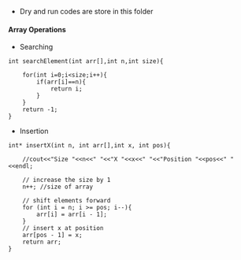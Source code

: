 - Dry and run codes are store in this folder

#### Array Operations

- Searching 
```
int searchElement(int arr[],int n,int size){
    
    for(int i=0;i<size;i++){
        if(arr[i]==n){
            return i;
        }
    }
    return -1;
}
```

- Insertion
```
int* insertX(int n, int arr[],int x, int pos){
    
    //cout<<"Size "<<n<<" "<<"X "<<x<<" "<<"Position "<<pos<<" "<<endl;
    
    // increase the size by 1
    n++; //size of array 
    
    // shift elements forward
    for (int i = n; i >= pos; i--){
        arr[i] = arr[i - 1]; 
    }
    // insert x at position
    arr[pos - 1] = x;
    return arr;
}
```
